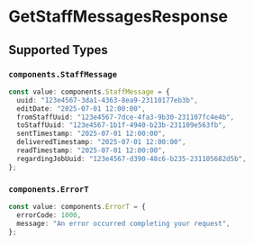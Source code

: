 # GetStaffMessagesResponse


## Supported Types

### `components.StaffMessage`

```typescript
const value: components.StaffMessage = {
  uuid: "123e4567-3da1-4363-8ea9-23110177eb3b",
  editDate: "2025-07-01 12:00:00",
  fromStaffUuid: "123e4567-7dce-4fa3-9b30-231107fc4e4b",
  toStaffUuid: "123e4567-1b1f-4940-b23b-231109e563fb",
  sentTimestamp: "2025-07-01 12:00:00",
  deliveredTimestamp: "2025-07-01 12:00:00",
  readTimestamp: "2025-07-01 12:00:00",
  regardingJobUuid: "123e4567-d390-48c6-b235-231105682d5b",
};
```

### `components.ErrorT`

```typescript
const value: components.ErrorT = {
  errorCode: 1000,
  message: "An error occurred completing your request",
};
```

